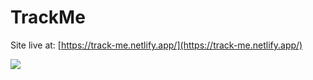 # TrackMe

Site live at: [https://track-me.netlify.app/](https://track-me.netlify.app/)

<img src="https://github.com/tansonlee/TrackMe/example1.png" />
